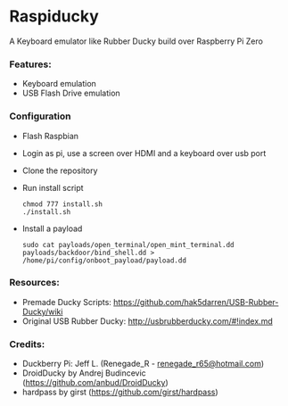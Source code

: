 # Raspiducky

A Keyboard emulator like Rubber Ducky build over Raspberry Pi Zero

### Features:

* Keyboard emulation
* USB Flash Drive emulation

### Configuration

* Flash Raspbian 
* Login as pi, use a screen over HDMI and a keyboard over usb port
* Clone the repository
* Run install script

      chmod 777 install.sh
      ./install.sh

* Install a payload

      sudo cat payloads/open_terminal/open_mint_terminal.dd payloads/backdoor/bind_shell.dd > /home/pi/config/onboot_payload/payload.dd

### Resources:

* Premade Ducky Scripts: https://github.com/hak5darren/USB-Rubber-Ducky/wiki
* Original USB Rubber Ducky: http://usbrubberducky.com/#!index.md

### Credits:

* Duckberry Pi: Jeff L. (Renegade_R - renegade_r65@hotmail.com)
* DroidDucky by Andrej Budincevic (https://github.com/anbud/DroidDucky)
* hardpass by girst (https://github.com/girst/hardpass)
